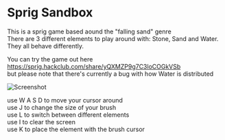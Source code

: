 # Sprig Sandbox
This is a sprig game based aound the "falling sand" genre \
There are 3 different elements to play around with: Stone, Sand and Water.
They all behave differently.

You can try the game out here https://sprig.hackclub.com/share/yQXMZP9g7C3loCOGkVSb \
but please note that there's currently a bug with how Water is distributed

![Screenshot](https://github.com/user-attachments/assets/a16dcc79-123d-40e2-aaea-b7ebf5fc737b)

use W A S D to move your cursor around \
use J to change the size of your brush \
use L to switch between different elements \
use I to clear the screen \
use K to place the element with the brush cursor
